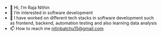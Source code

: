 - 👋 Hi, I’m Raja Nithin
- 👀 I’m interested in software development
- 🌱 I have worked on different tech stacks in software development such as frontend, backend, automation testing and also learning data analysis
- 📫 How to reach me nitinbatchu15@gmail.com
